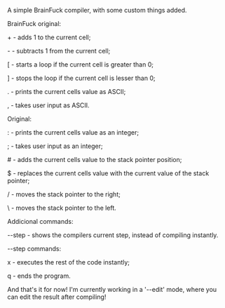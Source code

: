 A simple BrainFuck compiler, with some custom things added.

BrainFuck original:

\+ - adds 1 to the current cell;

\- - subtracts 1 from the current cell;

[ - starts a loop if the current cell is greater than 0;

] - stops the loop if the current cell is lesser than 0;

. - prints the current cells value as ASCII;

, - takes user input as ASCII.

Original:

: - prints the current cells value as an integer;

; - takes user input as an integer;

\# - adds the current cells value to the stack pointer position; 

$ - replaces the current cells value with the current value of the stack pointer;

/ - moves the stack pointer to the right;

\ - moves the stack pointer to the left.

Addicional commands:

--step - shows the compilers current step, instead of compiling instantly.

--step commands:

x - executes the rest of the code instantly;

q - ends the program.

And that's it for now! I'm currently working in a '--edit' mode, where you can edit the result after compiling!
